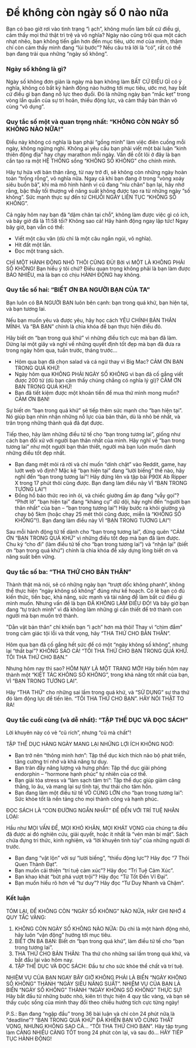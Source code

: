# Để không còn ngày số 0 nào nữa

Bạn có bao giờ rơi vào tình trạng “ì ạch”, không muốn làm bất cứ điều gì, cảm thấy mọi thứ thật trì trệ và vô nghĩa? Ngày nào cũng trôi qua một cách nhạt nhẽo, bạn không tiến gần hơn đến mục tiêu, ước mơ của mình, thậm chí còn cảm thấy mình đang “lùi bước”? Nếu câu trả lời là “có”, rất có thể bạn đang trải qua những “ngày số không”.

### Ngày số không là gì?

Ngày số không đơn giản là ngày mà bạn không làm BẤT CỨ ĐIỀU GÌ có ý nghĩa, không có bất kỳ hành động nào hướng tới mục tiêu, ước mơ, hay bất cứ điều gì bạn đang nỗ lực theo đuổi. Đó là những ngày bạn “mắc kẹt” trong vòng lẩn quẩn của sự trì hoãn, thiếu động lực, và cảm thấy bản thân vô cùng “vô dụng”.

### Quy tắc số một và quan trọng nhất: “KHÔNG CÒN NGÀY SỐ KHÔNG NÀO NỮA!”

Điều này không có nghĩa là bạn phải “gồng mình” làm việc điên cuồng mỗi ngày, không ngừng nghỉ. Không ai yêu cầu bạn phải viết một bài luận “kinh thiên động địa” hay chạy marathon mỗi ngày. Vấn đề cốt lõi ở đây là bạn cần tạo ra một HỆ THỐNG sống “KHÔNG SỐ KHÔNG” cho chính mình.

Hãy tự hứa với bản thân rằng, từ nay trở đi, sẽ không còn những ngày hoàn toàn “trống rỗng”, vô nghĩa nữa. Ngay cả khi bạn đang ở trong “vòng xoáy siêu buồn bã”, khi mà mô hình hành vi cũ đang “níu chân” bạn lại, hãy nhớ rằng, bậc thầy tối thượng về năng suất không được tạo ra từ những ngày “số không”. Sức mạnh thực sự đến từ CHUỖI NGÀY LIÊN TỤC “KHÔNG SỐ KHÔNG”.

Cả ngày hôm nay bạn đã “dậm chân tại chỗ”, không làm được việc gì có ích, và bây giờ đã là 11:58 tối? Không sao cả! Hãy hành động ngay lập tức! Ngay bây giờ, bạn vẫn có thể:

*  Viết một câu văn (dù chỉ là một câu ngắn ngủi, vô nghĩa).
*  Hít đất một lần.
*  Đọc một trang sách.

CHỈ MỘT HÀNH ĐỘNG NHỎ THÔI CŨNG ĐỦ! Bởi vì MỘT LÀ KHÔNG PHẢI SỐ KHÔNG! Bạn hiểu ý tôi chứ? Điều quan trọng không phải là bạn làm được BÁO NHIÊU, mà là bạn có chịu HÀNH ĐỘNG hay không.

### Quy tắc số hai: “BIẾT ƠN BA NGƯỜI BẠN CỦA TA”

Bạn luôn có BA NGƯỜI BẠN luôn bên cạnh: bạn trong quá khứ, bạn hiện tại, và bạn tương lai.

Nếu bạn muốn yêu và được yêu, hãy học cách YÊU CHÍNH BẢN THÂN MÌNH. Và “BA BẠN” chính là chìa khóa để bạn thực hiện điều đó.

Hãy biết ơn “bạn trong quá khứ” vì những điều tích cực mà bạn đã làm. Dừng lại một giây và nghĩ về những quyết định tốt đẹp mà bạn đã đưa ra trong ngày hôm qua, tuần trước, tháng trước…

*  Hôm qua bạn đã chọn salad và cá ngừ thay vì Big Mac? CẢM ƠN BẠN TRONG QUÁ KHỨ!
*  Ngày hôm qua KHÔNG PHẢI NGÀY SỐ KHÔNG vì bạn đã cố gắng viết được 200 từ (dù bạn cảm thấy chúng chẳng có nghĩa lý gì)? CẢM ƠN BẠN TRONG QUÁ KHỨ!
*  Bạn đã tiết kiệm được một khoản tiền để mua thứ mình mong muốn? CẢM ƠN BẠN!

Sự biết ơn “bạn trong quá khứ” sẽ tiếp thêm sức mạnh cho “bạn hiện tại”. Nó giúp bạn nhìn nhận những nỗ lực của bản thân, dù là nhỏ bé nhất, và trân trọng những thành quả đã đạt được.

Tiếp theo, hãy làm những điều tử tế cho “bạn trong tương lai”, giống như cách bạn đối xử với người bạn thân nhất của mình. Hãy nghĩ về “bạn trong tương lai” như một người bạn thân thiết, người mà bạn luôn muốn dành những điều tốt đẹp nhất.

*  Bạn đang mệt mỏi rã rời và chỉ muốn “dính chặt” vào Reddit, game, hay lướt web vô định? Mặc kệ “bạn hiện tại” đang “lười biếng” thế nào, hãy nghĩ đến “bạn trong tương lai”! Hãy đứng lên và tập bài P90X Ab Ripper X trong 17 phút thôi cũng được. Bạn đang làm điều này VÌ “BẠN TRONG TƯƠNG LAI”!
*  Đồng hồ báo thức reo inh ỏi, và chiếc giường ấm áp đang “vẫy gọi”? “Phớt lờ” “bạn hiện tại” đang “kháng cự” dữ dội, hãy nghĩ đến “người bạn thân nhất” của bạn – “bạn trong tương lai”! Hãy bước ra khỏi giường và chạy bộ 5km (hoặc chạy 25 mét thôi cũng được, miễn là “KHÔNG SỐ KHÔNG”!). Bạn đang làm điều này VÌ “BẠN TRONG TƯƠNG LAI”!

Sau mỗi hành động tử tế dành cho “bạn trong tương lai”, đừng quên “CẢM ƠN “BẠN TRONG QUÁ KHỨ” vì những điều tốt đẹp mà bạn đã làm được. Chu kỳ “cho đi” (làm điều tử tế cho “bạn trong tương lai”) và “nhận lại” (biết ơn “bạn trong quá khứ”) chính là chìa khóa để xây dựng lòng biết ơn và năng suất bền vững.

### Quy tắc số ba: “THA THỨ CHO BẢN THÂN”

Thành thật mà nói, sẽ có những ngày bạn “trượt dốc không phanh”, không thể thực hiện “ngày không số không” đúng như kế hoạch. Có lẽ bạn có đủ kiến thức, tiền bạc, khả năng, sức mạnh và tài năng để làm bất cứ điều gì mình muốn. Nhưng vấn đề là bạn ĐÃ KHÔNG LÀM ĐIỀU ĐÓ! Và bây giờ bạn đang “tự trách mình” vì đã không làm những gì cần thiết để trở thành con người mà bạn muốn trở thành.

"Dằn vặt bản thân” chỉ khiến bạn “ì ạch” hơn mà thôi! Thay vì “chìm đắm” trong cảm giác tội lỗi và thất vọng, hãy “THA THỨ CHO BẢN THÂN”.

Hôm qua bạn đã cố gắng hết sức để có một “ngày không số không”, nhưng lại “thất bại”? KHÔNG SAO CẢ! “TÔI THA THỨ CHO BẠN TRONG QUÁ KHỨ. TÔI THA THỨ CHO BẠN.”

Nhưng hôm nay thì sao? HÔM NAY LÀ MỘT TRANG MỚI! Hãy biến hôm nay thành một “KIỆT TÁC KHÔNG SỐ KHÔNG”, trong khả năng tốt nhất của bạn, VÌ “BẠN TRONG TƯƠNG LAI”.

Hãy “THA THỨ” cho những sai lầm trong quá khứ, và “SỬ DỤNG” sự tha thứ đó làm động lực để tiến lên. “TÔI THA THỨ CHO BẠN”. HÃY NÓI THẬT TO RA!

### Quy tắc cuối cùng (và dễ nhất): “TẬP THỂ DỤC VÀ ĐỌC SÁCH”

Lời khuyên này có vẻ “cũ rích”, nhưng “cũ mà chất”!

TẬP THỂ DỤC HÀNG NGÀY MANG LẠI NHỮNG LỢI ÍCH KHÔNG NGỜ:

*  Bạn trở nên “thông minh hơn”: Tập thể dục kích thích não bộ phát triển, tăng cường trí nhớ và khả năng tư duy.
*  Bạn tràn đầy năng lượng và hưng phấn: Tập thể dục giải phóng endorphin – “hormone hạnh phúc” tự nhiên của cơ thể.
*  Bạn giải tỏa stress và “làm sạch tâm trí”: Tập thể dục giúp giảm căng thẳng, lo âu, và mang lại sự tĩnh tại, thư thái cho tâm hồn.
*  Bạn đang làm một điều tử tế VÔ CÙNG LỚN cho “bạn trong tương lai”: Sức khỏe tốt là nền tảng cho mọi thành công và hạnh phúc.

ĐỌC SÁCH LÀ “CON ĐƯỜNG NGẮN NHẤT” ĐỂ ĐẾN VỚI TRÍ TUỆ NHÂN LOẠI:

Hầu như MỌI VẤN ĐỀ, MỌI KHÓ KHĂN, MỌI KHÁT VỌNG của chúng ta đều đã được ai đó nghiên cứu, giải quyết, hoặc ít nhất là “vén màn bí mật”. Sách chứa đựng tri thức, kinh nghiệm, và “lời khuyên tinh túy” của những người đi trước.

*  Bạn đang “vật lộn” với sự “lười biếng”, “thiếu động lực”? Hãy đọc “7 Thói Quen Thành Đạt”.
*  Bạn muốn cải thiện “trí tuệ cảm xúc”? Hãy đọc “Trí Tuệ Cảm Xúc”.
*  Bạn khao khát “bứt phá vượt trội”? Hãy đọc “Từ Tốt Đến Vĩ Đại”.
*  Bạn muốn hiểu rõ hơn về “tư duy”? Hãy đọc “Tư Duy Nhanh và Chậm”.

### Kết luận

TÓM LẠI, ĐỂ KHÔNG CÒN “NGÀY SỐ KHÔNG” NÀO NỮA, HÃY GHI NHỚ 4 QUY TẮC VÀNG:

1. KHÔNG CÒN NGÀY SỐ KHÔNG NÀO NỮA: Dù chỉ là một hành động nhỏ, hãy luôn “vận động” hướng tới mục tiêu.
2. BIẾT ƠN BA BẠN: Biết ơn “bạn trong quá khứ”, làm điều tử tế cho “bạn trong tương lai”.
3. THA THỨ CHO BẢN THÂN: Tha thứ cho những sai lầm trong quá khứ, và bắt đầu lại vào hôm nay.
4. TẬP THỂ DỤC VÀ ĐỌC SÁCH: Đầu tư cho sức khỏe thể chất và trí tuệ.

NHIỆM VỤ CỦA BẠN NGAY BÂY GIỜ KHÔNG PHẢI LÀ BIẾN “NGÀY KHÔNG SỐ KHÔNG” THÀNH “NGÀY SIÊU NĂNG SUẤT”. NHIỆM VỤ CỦA BẠN LÀ BIẾN “NGÀY SỐ KHÔNG” THÀNH “NGÀY KHÔNG SỐ KHÔNG” THỰC SỰ! Hãy bắt đầu từ những bước nhỏ, kiên trì thực hiện 4 quy tắc vàng, và bạn sẽ thấy cuộc sống của mình thay đổi theo chiều hướng tích cực từng ngày!

P.S.: Bạn đang “ngập đầu” trong 36 bài luận và chỉ còn 24 phút nữa là “deadline”? “BẠN TRONG QUÁ KHỨ” ĐÃ KHIẾN BẠN VÔ CÙNG THẤT VỌNG, NHƯNG KHÔNG SAO CẢ… “TÔI THA THỨ CHO BẠN”. Hãy tập trung làm CÀNG NHIỀU CÀNG TỐT trong 24 phút còn lại, và sau đó… HÃY TIẾP TỤC HÀNH ĐỘNG!
